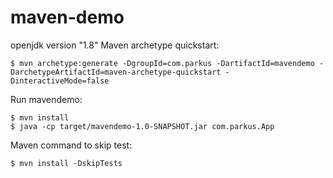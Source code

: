 # maven-demo

openjdk version "1.8"
Maven archetype quickstart:
```
$ mvn archetype:generate -DgroupId=com.parkus -DartifactId=mavendemo -DarchetypeArtifactId=maven-archetype-quickstart -DinteractiveMode=false
```

Run mavendemo:
```
$ mvn install
$ java -cp target/mavendemo-1.0-SNAPSHOT.jar com.parkus.App
```

Maven command to skip test:
```
$ mvn install -DskipTests
```
